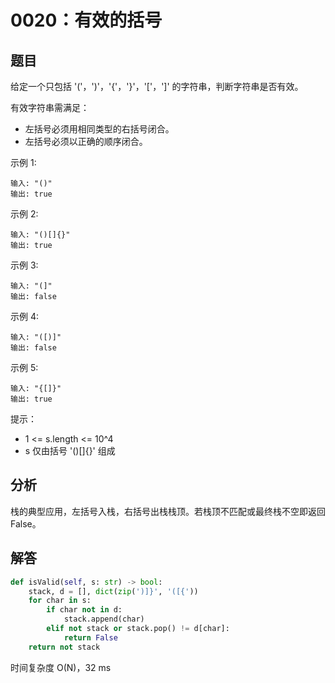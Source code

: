 # 0020：有效的括号


## 题目

给定一个只包括 '('，')'，'{'，'}'，'['，']' 的字符串，判断字符串是否有效。

有效字符串需满足：
- 左括号必须用相同类型的右括号闭合。
- 左括号必须以正确的顺序闭合。


示例 1:

	输入: "()"
	输出: true
	
示例 2:

	输入: "()[]{}"
	输出: true
	
示例 3:

	输入: "(]"
	输出: false
	
示例 4:

	输入: "([)]"
	输出: false
	
示例 5:

	输入: "{[]}"
	输出: true

提示：
- 1 <= s.length <= 10^4
- s 仅由括号 '()[]{}' 组成

## 分析

栈的典型应用，左括号入栈，右括号出栈栈顶。若栈顶不匹配或最终栈不空即返回 False。

## 解答

```python
def isValid(self, s: str) -> bool:
    stack, d = [], dict(zip(')]}', '([{'))
    for char in s:
        if char not in d:
            stack.append(char)
        elif not stack or stack.pop() != d[char]:
            return False
    return not stack
```
时间复杂度 O(N)，32 ms
